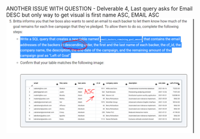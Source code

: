 ANOTHER ISSUE WITH QUESTION - Delverable 4, Last query asks for Email DESC but only way to get visual is first name ASC, EMAIL ASC
 ![alt text](https://github.com/VinoSarran/Crowdfunding-ETL/blob/main/Bad%20Question%20and%20Visual%20SQL.PNG?raw=true)


